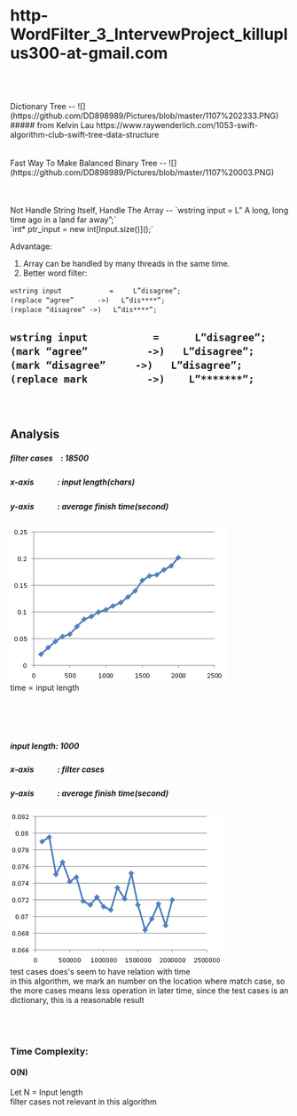 # http-WordFilter_3_IntervewProject_killuplus300-at-gmail.com
<br/>
<br/>
<br/>
Dictionary Tree
--
![](https://github.com/DD898989/Pictures/blob/master/1107%202333.PNG)<br/>
##### from Kelvin Lau   https://www.raywenderlich.com/1053-swift-algorithm-club-swift-tree-data-structure
<br/>
<br/>
<br/>
Fast Way To Make Balanced Binary Tree
--
![](https://github.com/DD898989/Pictures/blob/master/1107%20003.PNG)<br/>
<br/>
<br/>
<br/>
Not Handle String Itself, Handle The Array
--
`wstring input = L” A long, long time ago in a land far away”;`<br/>
`int* ptr_input = new int[Input.size()]();`<br/>

Advantage:<br/>
1. Array can be handled by many threads in the same time.<br/>
2. Better word filter:<br/>

`wstring input            =     L”disagree”;` <br/>
`(replace “agree”      ->)   L”dis****”;`<br/>
`(replace “disagree” ->)   L”dis****”;`<br/>

`wstring input           =      L”disagree”;` <br/>
`(mark “agree”          ->)   L”disagree”;`<br/>
`(mark “disagree”     ->)   L”disagree”;`<br/>
`(replace mark          ->)    L”*******”;`<br/>
<br/>
<br/>
<br/>
Analysis
--
##### filter cases　: 18500
##### x-axis　　　: input length(chars)
##### y-axis　　　: average finish time(second)
![](https://github.com/DD898989/Pictures/blob/master/1107%20001.PNG)<br/>
time ∝ input length<br/>
<br/>
<br/>
<br/>
<br/>
##### input length: 1000
##### x-axis　　　: filter cases
##### y-axis　　　: average finish time(second)
![](https://github.com/DD898989/Pictures/blob/master/1107%20002.PNG)<br/>
test cases does's seem to have relation with time<br/>
in this algorithm, we mark an number on the location where match case, 
so the more cases means less operation in later time,
since the test cases is an dictionary, this is a reasonable result<br/>
<br/>
<br/>
<br/>
### Time Complexity:
#### O(N)
Let N = Input length<br/>
filter cases not relevant in this algorithm<br/>
